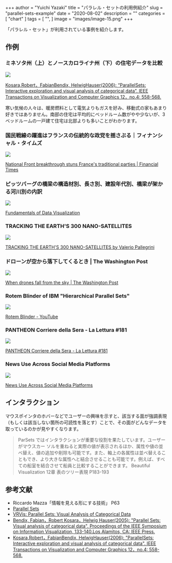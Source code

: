 +++
author = "Yuichi Yazaki"
title = "パラレル・セットの利用例紹介"
slug = "parallel-sets-example"
date = "2020-08-02"
description = ""
categories = [
    "chart"
]
tags = [
    "",
]
image = "images/image-15.png"
+++

「パラレル・セット」が利用されている事例を紹介します。

<!--more-->


## 作例

### ミネソタ州（上）とノースカロライナ州（下）の住宅データを比較

![](images/image-14.png)

[Kosara,Robert，FabianBendix, HelwigHauser(2006): “ParallelSets: Interactive exploration and visual analysis of categorical data”. IEEE Transactions on Visualization and Computer Graphics 12，no.4: 558-568.](https://research.tableau.com/sites/default/files/Kosara_TVCG_2006.pdf)

寒い気候の人々は、暖房燃料として電気よりもガスを好み、移動式の家もあまり好きではありません。南部の住宅は平均的にベッドルーム数がやや少ないが、3ベッドルームの一戸建て住宅は北部よりも多いことがわかります。

### 国民戦線の躍進はフランスの伝統的な政党を揺さぶる｜フィナンシャル・タイムズ

![](images/image-15.png)

[National Front breakthrough stuns France's traditional parties | Financial Times](https://www.ft.com/content/181619a2-9cba-11e5-b45d-4812f209f861#slide0)



### ピッツバーグの橋梁の構造材別、長さ別、建設年代別、橋梁が架かる河川別の内訳

![](images/image-16.png)

[Fundamentals of Data Visualization](https://serialmentor.com/dataviz/nested-proportions.html)



### TRACKING THE EARTH'S 300 NANO-SATELLITES

![](images/1280.png)

[TRACKING THE EARTH'S 300 NANO-SATELLITES by Valerio Pallegrini](https://www.wired.co.uk/gallery/infoporn-wired-handpicks-the-webs-best-infographics)


### ドローンが空から落下してくるとき | The Washington Post

![](images/image-18.png)

[When drones fall from the sky | The Washington Post](https://www.washingtonpost.com/sf/investigative/2014/06/20/when-drones-fall-from-the-sky/)



### Rotem Blinder of IBM "Hierarchical Parallel Sets"

![](images/image-19.png)

[Rotem Blinder - YouTube](https://www.youtube.com/watch?v=P3FAyWbDlI4)


### PANTHEON Corriere della Sera - La Lettura #181

![](images/image-20.png)

[PANTHEON Corriere della Sera - La Lettura #181](https://www.behance.net/gallery/26338543/PANTHEON-Corriere-della-Sera-La-Lettura-181)



### News Use Across Social Media Platforms

![](images/image-21.png)

[News Use Across Social Media Platforms](https://www.journalism.org/2013/11/14/news-use-across-social-media-platforms/)



## インタラクション

マウスポインタのホバーなどでユーザーの興味を示すと、該当する面が強調表現（もしくは該当しない箇所の可読性を落とす）ことで、その面がどんなデータを取っているのかが見やすくなります。

> ParSets ではインタラクションが重要な役割を果たしています。ユーザーがマウスカー ソルを重ねると実際の値が表示されるほか、属性や値の並べ替え、値の追加や削除も可能です。また、軸上の各属性は並べ替えることもでき、より大きな属性へと結合させることも可能です。例えば、すべての船室を結合させて船員と比較することができます。
> Beautiful Visualization 12章 表のツリー表現 P183-193

## 参考文献

- Riccardo Mazza「情報を見える形にする技術」 P63
- [Parallel Sets](https://eagereyes.org/parallel-sets)
- [VRVis: Parallel Sets: Visual Analysis of Categorical Data](https://www.vrvis.at/en/publications/PB-VRVis-2005-034)
- [Bendix, Fabian，Robert Kosara，Helwig Hauser(2005): "Parallel Sets: Visual analysis of categorical data". Proceedings of the IEEE Symposium on Information Visualization, 133-140.Los Alamitos, CA: IEEE Press.](http://citeseerx.ist.psu.edu/viewdoc/download?doi=10.1.1.87.9810&rep=rep1&type=pdf)
- [Kosara,Robert，FabianBendix, HelwigHauser(2006): "ParallelSets: Interactive exploration and visual analysis of categorical data". IEEE Transactions on Visualization and Computer Graphics 12，no.4: 558-568.](https://research.tableau.com/sites/default/files/Kosara_TVCG_2006.pdf)